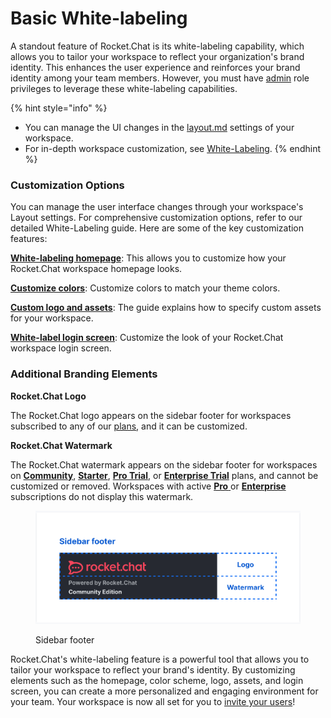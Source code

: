 # Basic White-labeling

A standout feature of Rocket.Chat is its white-labeling capability, which allows you to tailor your workspace to reflect your organization's brand identity. This enhances the user experience and reinforces your brand identity among your team members. However, you must have [admin](../roles-in-rocket.chat.md) role privileges to leverage these white-labeling capabilities.

{% hint style="info" %}
* You can manage the UI changes in the [layout.md](../../use-rocket.chat/workspace-administration/settings/layout.md "mention") settings of your workspace.
* For in-depth workspace customization, see [White-Labeling](https://developer.rocket.chat/customize-and-embed/white-labelling).
{% endhint %}

### Customization Options

You can manage the user interface changes through your workspace's Layout settings. For comprehensive customization options, refer to our detailed White-Labeling guide. Here are some of the key customization features:

[**White-labeling homepage**](../../use-rocket.chat/workspace-administration/settings/layout.md#home-page-content): This allows you to customize how your Rocket.Chat workspace homepage looks.

[**Customize colors**](../../use-rocket.chat/workspace-administration/settings/layout.md#colors): Customize colors to match your theme colors.

[**Custom logo and assets**](../../use-rocket.chat/workspace-administration/settings/assets.md): The guide explains how to specify custom assets for your workspace.

[**White-label login screen**](../../use-rocket.chat/workspace-administration/settings/layout.md#login): Customize the look of your Rocket.Chat workspace login screen.

### Additional Branding Elements

**Rocket.Chat Logo**

The Rocket.Chat logo appears on the sidebar footer for workspaces subscribed to any of our [plans](../../readme/our-plans.md), and it can be customized.

**Rocket.Chat Watermark**

The Rocket.Chat watermark appears on the sidebar footer for workspaces on [**Community**](../../readme/our-plans.md#community), [**Starter**](../../readme/our-plans.md#starter-plan), [**Pro Trial**](../trials/pro-trial.md), or [**Enterprise Trial**](../trials/enterprise-trial.md) plans, and cannot be customized or removed. Workspaces with active [**Pro** ](../../readme/our-plans.md#pro-plan)or [**Enterprise**](../../readme/our-plans.md#enterprise-plan) subscriptions do not display this watermark.

<figure><img src="../../.gitbook/assets/sidebar-footer.png" alt=""><figcaption><p>Sidebar footer</p></figcaption></figure>

Rocket.Chat's white-labeling feature is a powerful tool that allows you to tailor your workspace to reflect your brand's identity. By customizing elements such as the homepage, color scheme, logo, assets, and login screen, you can create a more personalized and engaging environment for your team. Your workspace is now all set for you to [invite your users](inviting-users.md)!
